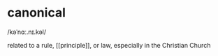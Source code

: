 # canonical

/kəˈnɑː.nɪ.kəl/

related to a rule, [[principle]], or law, especially in the Christian Church